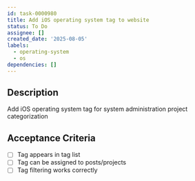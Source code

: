 ```yaml
---
id: task-0000980
title: Add iOS operating system tag to website
status: To Do
assignee: []
created_date: '2025-08-05'
labels:
  - operating-system
  - os
dependencies: []
---
```


## Description

Add iOS operating system tag for system administration project categorization

## Acceptance Criteria

- [ ] Tag appears in tag list
- [ ] Tag can be assigned to posts/projects
- [ ] Tag filtering works correctly
